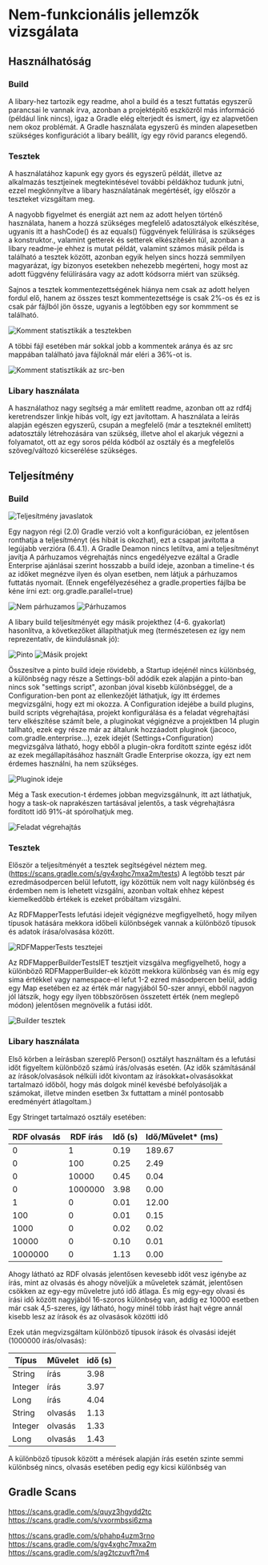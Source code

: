 # Nem-funkcionális jellemzők vizsgálata

## Használhatóság

### Build

A libary-hez tartozik egy readme, ahol a build és a teszt futtatás egyszerű parancsai le vannak írva, azonban a projektépítő eszközről más információ (például link nincs), igaz a Gradle elég elterjedt és ismert, így ez alapvetően nem okoz problémát.
A Gradle használata egyszerű és minden alapesetben szükséges konfigurációt a libary beállít, így egy rövid parancs elegendő.

### Tesztek

A használatához kapunk egy gyors és egyszerű példát, illetve az alkalmazás tesztjeinek megtekintésével további példákhoz tudunk jutni, ezzel megkönnyítve a libary használatának megértését, így először a teszteket vizsgáltam meg.

A nagyobb figyelmet és energiát azt nem az adott helyen történő használata, hanem a hozzá szükséges megfelelő adatosztályok elkészítése, ugyanis itt a hashCode() és az equals() függvények felülírása is szükséges a konstruktor., valamint getterek és setterek elkészítésén túl, azonban a libary readme-je ehhez is mutat példát, valamint számos másik példa is található a tesztek között, azonban egyik helyen sincs hozzá semmilyen magyarázat, így bizonyos esetekben nehezebb megérteni, hogy most az adott függvény felülírására vagy az adott kódsorra miért van szükség.

Sajnos a tesztek kommentezettségének hiánya nem csak az adott helyen fordul elő, hanem az összes teszt kommentezettsége is csak 2%-os és ez is csak pár fájlból jön össze, ugyanis a legtöbben egy sor kommment se található.

![Komment statisztikák a tesztekben](/doc/images/comments_stat.png)

A többi fájl esetében már sokkal jobb a kommentek aránya és az src mappában található java fájloknál már eléri a 36%-ot is.

![Komment statisztikák az src-ben](/doc/images/comments_stat_src.png)

### Libary használata

A használathoz nagy segítség a már említett readme, azonban ott az rdf4j keretrendszer linkje hibás volt, így ezt javítottam.
A használata a leírás alapján egészen egyszerű, csupán a megfelelő (már a teszteknél említett) adatosztály létrehozására van szükség, illetve ahol el akarjuk végezni a folyamatot, ott az egy soros példa kódból az osztály és a megfelelős szöveg/változó kicserélése szükséges.

## Teljesítmény

### Build

![Teljesítmény javaslatok](/doc/images/suggestions.png)

Egy nagyon régi (2.0) Gradle verzió volt a konfigurációban, ez jelentősen ronthatja a teljesítményt (és hibát is okozhat), ezt a csapat javította a legújabb verzióra (6.4.1).
A Gradle Deamon nincs letiltva, ami a teljesítményt javítja
A párhuzamos végrehajtás nincs engedélyezve ezáltal a Gradle Enterprise ajánlásai szerint hosszabb a build ideje, azonban a timeline-t és az időket megnézve ilyen és olyan esetben, nem látjuk a párhuzamos futtatás nyomait. (Ennek engefélyezéséhez a gradle.properties fájlba be kéne írni ezt: org.gradle.parallel=true)

![Nem párhuzamos](/doc/images/not_parallel.png)
![Párhuzamos](/doc/images/parallel.png)

A libary build teljesítményét egy másik projekthez (4-6. gyakorlat) hasonlítva, a következőket állapíthatjuk meg (természetesen ez így nem reprezentatív, de kiindulásnak jó):

![Pinto](/doc/images/pinto_performance.png)
![Másik projekt](/doc/images/other_performance.png)

Összesítve a pinto build ideje rövidebb, a Startup idejénél nincs különbség, a különbség nagy része a Settings-ből adódik ezek alapján a pinto-ban nincs sok "settings script", 
azonban jóval kisebb különbséggel, de a Configuration-ben pont az ellenkezőjét láthatjuk, így itt érdemes megvizsgálni, hogy ezt mi okozza.
A Configuration idejébe a build plugins, build scripts végrehajtása, projekt konfigurálása és a feladat végrehajtási terv elkészítése számít bele, a pluginokat végignézve a projektben 14 plugin tallható, ezek egy része már az általunk hozzáadott pluginok (jacoco, com.gradle.enterprise...), ezek idejét (Settings+Configuration) megvizsgálva látható, hogy ebből a plugin-okra fordított szinte egész időt az ezek megállapításához használt Gradle Enterprise okozza, így ezt nem érdemes használni, ha nem szükséges.

![Pluginok ideje](/doc/images/plugins_time.png)

Még a Task execution-t érdemes jobban megvizsgálnunk, itt azt láthatjuk, hogy a task-ok naprakészen tartásával jelentős, a task végrehajtásra fordított idő 91%-át spórolhatjuk meg.

![Feladat végrehajtás](/doc/images/task_execution.png)


### Tesztek

Először a teljesítményét a tesztek segítségével néztem meg. (https://scans.gradle.com/s/gv4xghc7mxa2m/tests)
A legtöbb teszt pár ezredmásodpercen belül lefutott, így közöttük nem volt nagy különbség és érdemben nem is lehetett vizsgálni, azonban voltak ehhez képest kiemelkedőbb értékek is ezeket próbáltam vizsgálni.

Az RDFMapperTests lefutási idejeit végignézve megfigyelhető, hogy milyen típusok hatására mekkora időbeli különbségek vannak a különböző típusok és adatok írása/olvasása között.

![RDFMapperTests tesztejei](/doc/images/mapper_test.png)

Az RDFMapperBuilderTestsIET tesztjeit vizsgálva megfigyelhető, hogy a különböző RDFMapperBuilder-ek között mekkora különbség van és míg egy sima értékkel vagy namespace-el lefut 1-2 ezred másodpercen belül, addig egy Map esetében ez az érték már nagyjából 50-szer annyi, ebből nagyon jól látszik, hogy egy ilyen többszörösen összetett érték (nem meglepő módon) jelentősen megnövelik a futási időt.

![Builder tesztek](/doc/images/builder_test.png)

### Libary használata

Első körben a leírásban szereplő Person() osztályt használtam és a lefutási időt figyeltem különböző számú írás/olvasás esetén.
(Az idők számításánál az írások/olvasások nélküli időt kivontam az írásokkat+olvasásokkat tartalmazó időből, hogy más dolgok minél kevésbé befolyásolják a számokat, illetve minden esetben 3x futtattam a minél pontosabb eredményért átlagoltam.)

Egy Stringet tartalmazó osztály esetében:

RDF olvasás | RDF írás | Idő (s) | Idő/Művelet* (ms)
------------ | ------------- | ------------- | -------------
0 | 1 | 0.19 | 189.67
0 | 100 | 0.25 | 2.49
0 | 10000 | 0.45 | 0.04
0 | 1000000 | 3.98 | 0.00
1 | 0 | 0.01 | 12.00
100 | 0 | 0.01 | 0.15
1000 | 0 | 0.02 | 0.02
10000 | 0 | 0.10 | 0.01
1000000 | 0 | 1.13 | 0.00

Ahogy látható az RDF olvasás jelentősen kevesebb időt vesz igénybe az írás, mint az olvasás és ahogy növeljük a műveletek számát, jelentősen csökken az egy-egy műveletre jutó idő átlaga.
És míg egy-egy olvasi és írási idő között nagyjából 16-szoros különbség van, addig ez 10000 esetben már csak 4,5-szeres, így látható, hogy minél több írást hajt végre annál kisebb lesz az írások és az olvasások közötti idő


Ezek után megvizsgáltam különböző típusok írások és olvasási idejét (1000000 írás/olvasás):

Típus| Művelet | idő (s)
------------ | ------------- | -------------
String | írás | 3.98
Integer | írás | 3.97
Long | írás | 4.04
String | olvasás | 1.13
Integer | olvasás | 1.33
Long | olvasás | 1.43

A különböző típusok között a mérések alapján írás esetén szinte semmi különbség nincs, olvasás esetében pedig egy kicsi különbség van

## Gradle Scans
https://scans.gradle.com/s/quyz3hgydd2tc  
https://scans.gradle.com/s/vxormbssi6zma  

https://scans.gradle.com/s/phahp4uzm3rno  
https://scans.gradle.com/s/gv4xghc7mxa2m  
https://scans.gradle.com/s/ag2tczuvft7m4  